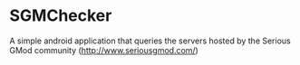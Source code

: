 # SGMChecker
A simple android application that queries the servers hosted by the Serious GMod community (http://www.seriousgmod.com/)
